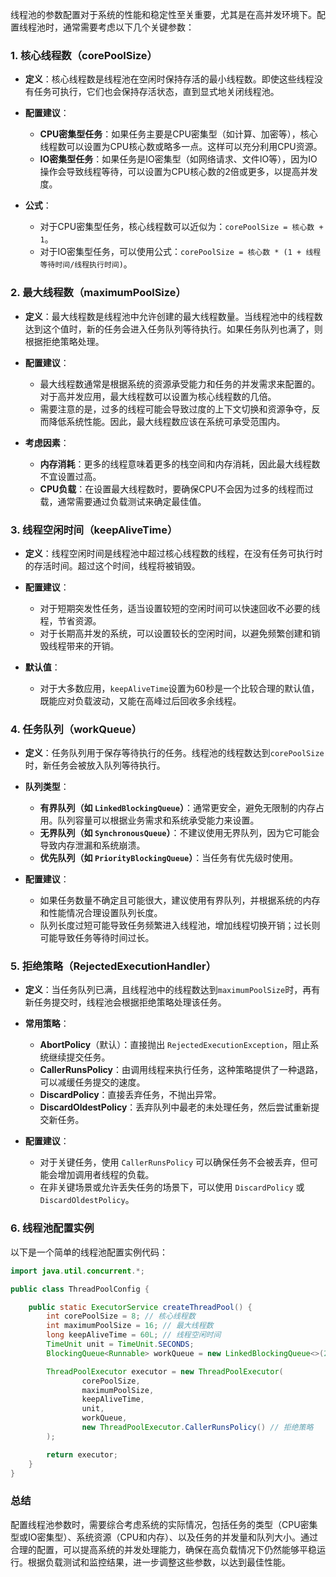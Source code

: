 线程池的参数配置对于系统的性能和稳定性至关重要，尤其是在高并发环境下。配置线程池时，通常需要考虑以下几个关键参数：

### 1. **核心线程数（corePoolSize）**

- **定义**：核心线程数是线程池在空闲时保持存活的最小线程数。即使这些线程没有任务可执行，它们也会保持存活状态，直到显式地关闭线程池。
- **配置建议**：
  - **CPU密集型任务**：如果任务主要是CPU密集型（如计算、加密等），核心线程数可以设置为CPU核心数或略多一点。这样可以充分利用CPU资源。
  - **IO密集型任务**：如果任务是IO密集型（如网络请求、文件IO等），因为IO操作会导致线程等待，可以设置为CPU核心数的2倍或更多，以提高并发度。

- **公式**：
  - 对于CPU密集型任务，核心线程数可以近似为：`corePoolSize = 核心数 + 1`。
  - 对于IO密集型任务，可以使用公式：`corePoolSize = 核心数 * (1 + 线程等待时间/线程执行时间)`。

### 2. **最大线程数（maximumPoolSize）**

- **定义**：最大线程数是线程池中允许创建的最大线程数量。当线程池中的线程数达到这个值时，新的任务会进入任务队列等待执行。如果任务队列也满了，则根据拒绝策略处理。
- **配置建议**：
  - 最大线程数通常是根据系统的资源承受能力和任务的并发需求来配置的。对于高并发应用，最大线程数可以设置为核心线程数的几倍。
  - 需要注意的是，过多的线程可能会导致过度的上下文切换和资源争夺，反而降低系统性能。因此，最大线程数应该在系统可承受范围内。

- **考虑因素**：
  - **内存消耗**：更多的线程意味着更多的栈空间和内存消耗，因此最大线程数不宜设置过高。
  - **CPU负载**：在设置最大线程数时，要确保CPU不会因为过多的线程而过载，通常需要通过负载测试来确定最佳值。

### 3. **线程空闲时间（keepAliveTime）**

- **定义**：线程空闲时间是线程池中超过核心线程数的线程，在没有任务可执行时的存活时间。超过这个时间，线程将被销毁。
- **配置建议**：
  - 对于短期突发性任务，适当设置较短的空闲时间可以快速回收不必要的线程，节省资源。
  - 对于长期高并发的系统，可以设置较长的空闲时间，以避免频繁创建和销毁线程带来的开销。

- **默认值**：
  - 对于大多数应用，`keepAliveTime`设置为60秒是一个比较合理的默认值，既能应对负载波动，又能在高峰过后回收多余线程。

### 4. **任务队列（workQueue）**

- **定义**：任务队列用于保存等待执行的任务。线程池的线程数达到`corePoolSize`时，新任务会被放入队列等待执行。
- **队列类型**：
  - **有界队列（如 `LinkedBlockingQueue`）**：通常更安全，避免无限制的内存占用。队列容量可以根据业务需求和系统承受能力来设置。
  - **无界队列（如 `SynchronousQueue`）**：不建议使用无界队列，因为它可能会导致内存泄漏和系统崩溃。
  - **优先队列（如 `PriorityBlockingQueue`）**：当任务有优先级时使用。

- **配置建议**：
  - 如果任务数量不确定且可能很大，建议使用有界队列，并根据系统的内存和性能情况合理设置队列长度。
  - 队列长度过短可能导致任务频繁进入线程池，增加线程切换开销；过长则可能导致任务等待时间过长。

### 5. **拒绝策略（RejectedExecutionHandler）**

- **定义**：当任务队列已满，且线程池中的线程数达到`maximumPoolSize`时，再有新任务提交时，线程池会根据拒绝策略处理该任务。
- **常用策略**：
  - **AbortPolicy**（默认）：直接抛出 `RejectedExecutionException`，阻止系统继续提交任务。
  - **CallerRunsPolicy**：由调用线程来执行任务，这种策略提供了一种退路，可以减缓任务提交的速度。
  - **DiscardPolicy**：直接丢弃任务，不抛出异常。
  - **DiscardOldestPolicy**：丢弃队列中最老的未处理任务，然后尝试重新提交新任务。

- **配置建议**：
  - 对于关键任务，使用 `CallerRunsPolicy` 可以确保任务不会被丢弃，但可能会增加调用者线程的负载。
  - 在非关键场景或允许丢失任务的场景下，可以使用 `DiscardPolicy` 或 `DiscardOldestPolicy`。

### 6. **线程池配置实例**

以下是一个简单的线程池配置实例代码：

```java
import java.util.concurrent.*;

public class ThreadPoolConfig {

    public static ExecutorService createThreadPool() {
        int corePoolSize = 8; // 核心线程数
        int maximumPoolSize = 16; // 最大线程数
        long keepAliveTime = 60L; // 线程空闲时间
        TimeUnit unit = TimeUnit.SECONDS;
        BlockingQueue<Runnable> workQueue = new LinkedBlockingQueue<>(200); // 有界队列

        ThreadPoolExecutor executor = new ThreadPoolExecutor(
                corePoolSize,
                maximumPoolSize,
                keepAliveTime,
                unit,
                workQueue,
                new ThreadPoolExecutor.CallerRunsPolicy() // 拒绝策略
        );

        return executor;
    }
}
```

### 总结

配置线程池参数时，需要综合考虑系统的实际情况，包括任务的类型（CPU密集型或IO密集型）、系统资源（CPU和内存）、以及任务的并发量和队列大小。通过合理的配置，可以提高系统的并发处理能力，确保在高负载情况下仍然能够平稳运行。根据负载测试和监控结果，进一步调整这些参数，以达到最佳性能。
